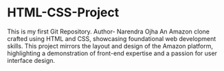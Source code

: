 # HTML-CSS-Project
This is my first Git Repository.
Author- Narendra Ojha
   An Amazon clone crafted using HTML and CSS, showcasing foundational web development skills. This project mirrors the layout and design of the Amazon platform, highlighting a demonstration of front-end expertise and a passion for user interface design.
